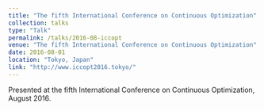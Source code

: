 ```yaml
---
title: "The fifth International Conference on Continuous Optimization"
collection: talks
type: "Talk"
permalink: /talks/2016-08-iccopt
venue: "The fifth International Conference on Continuous Optimization"
date: 2016-08-01
location: "Tokyo, Japan"
link: "http://www.iccopt2016.tokyo/"
---
```


Presented at the fifth International Conference on Continuous Optimization, August 2016.
